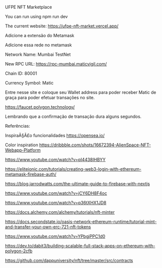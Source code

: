 UFPE NFT Marketplace

You can run using npm run dev

The current website:
https://ufpe-nft-market.vercel.app/

Adicione a extensão do Metamask

Adicione essa rede no metamask

Network Name: Mumbai TestNet

New RPC URL: https://rpc-mumbai.maticvigil.com/

Chain ID: 80001

Currency Symbol: Matic

Entre nesse site e coloque seu Wallet address para poder receber Matic de graça para poder efetuar transações no site.

https://faucet.polygon.technology/

Lembrando que a confirmação de transação dura alguns segundos.

Referências:

InspiraÃ§Ã£o funcionalidades https://opensea.io/

Color inspiration https://dribbble.com/shots/16672394-AlienSpace-NFT-Webapp-Platform

https://www.youtube.com/watch?v=pI4438IHBYY

https://eliteionic.com/tutorials/creating-web3-login-with-ethereum-metamask-firebase-auth/

https://blog.jarrodwatts.com/the-ultimate-guide-to-firebase-with-nextjs

https://www.youtube.com/watch?v=jCY6DH8F4oc

https://www.youtube.com/watch?v=p36tXHX1JD8

https://docs.alchemy.com/alchemy/tutorials/nft-minter

https://docs.secondstate.io/oasis-network-ethereum-runtime/tutorial-mint-and-transfer-your-own-erc-721-nft-tokens

https://www.youtube.com/watch?v=YPbgjPPC1d0

https://dev.to/dabit3/building-scalable-full-stack-apps-on-ethereum-with-polygon-2cfb

https://github.com/dappuniversity/nft/tree/master/src/contracts
